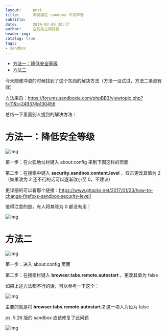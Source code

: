 ```yaml
---
layout:     post
title:      浏览器在 sandbox 中没声音
subtitle:   
date:       2019-02-09 20:17
author:     在到处之间找我
header-img: 
catalog: true
tags:
- sandbox
---
```



- [方法一：降低安全等级](#org65fb5b2)
- [方法二](#orgea633f8)

今天随便冲浪的时候找到了这个东西的解决方法（方法一没试过，方法二亲测有效）

方法来自：<https://forums.sandboxie.com/phpBB3/viewtopic.php?f=11&t=24937#p130456>

总结一下里面别人提到的解决方法：


<a id="org65fb5b2"></a>

# 方法一：降低安全等级

![img](../img/2018/2018-08-03-01-01.png)

第一步：在火狐地址栏键入 about:config 来到下图这样的页面

第二步：在搜索中键入 **security.sandbox.content.level** ，双击更改其值为 2（如果改为 2 还不行的话可以逐渐改小至 0，不建议）

更详细的可以看那个链接：<https://www.ghacks.net/2017/01/23/how-to-change-firefoxs-sandbox-security-level/>

值得注意的是，有人将其降为 0 都没有用：

![img](../img/2018/2018-08-03-01-02.png)


<a id="orgea633f8"></a>

# 方法二

![img](../img/2018/2018-08-03-01-03.png)

第一步：进入 about:config 页面

第二步：在搜索栏键入 **browser.tabs.remote.autostart** ，更改其值为 false

如果上述方法都不行的话，可以参考一下这个：

![img](../img/2018/2018-08-03-01-04.png)

主要的就是将 **browser.tabs.remote.autostart.2** 这一项人为设为 false

ps. 5.26 版的 sandbox 应该修复了此问题

![img](../img/2018/2018-08-03-01-05.png)